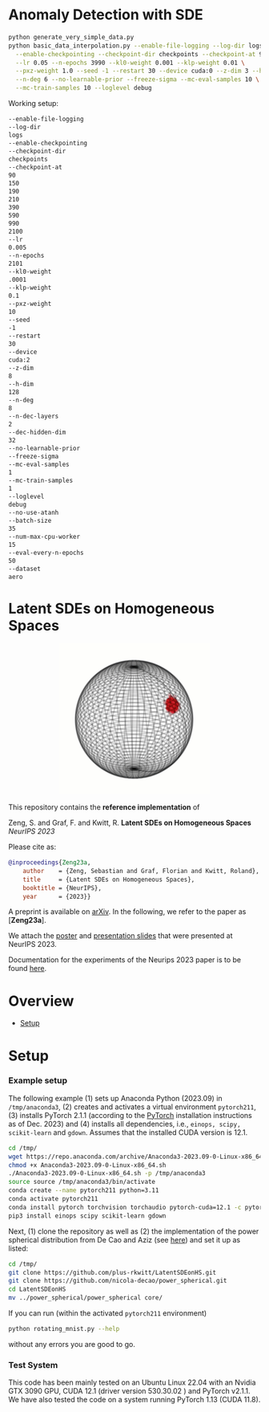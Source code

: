 # Anomaly Detection with SDE

```bash
python generate_very_simple_data.py
python basic_data_interpolation.py --enable-file-logging --log-dir logs \
  --enable-checkpointing --checkpoint-dir checkpoints --checkpoint-at 90 390 990 2190 3990 \
  --lr 0.05 --n-epochs 3990 --kl0-weight 0.001 --klp-weight 0.01 \
  --pxz-weight 1.0 --seed -1 --restart 30 --device cuda:0 --z-dim 3 --h-dim 3 \
  --n-deg 6 --no-learnable-prior --freeze-sigma --mc-eval-samples 10 \
  --mc-train-samples 10 --loglevel debug
```

Working setup:
```
--enable-file-logging
--log-dir
logs
--enable-checkpointing
--checkpoint-dir
checkpoints
--checkpoint-at
90
150
190
210
390
590
990
2100
--lr
0.005
--n-epochs
2101
--kl0-weight
.0001
--klp-weight
0.1
--pxz-weight
10
--seed
-1
--restart
30
--device
cuda:2
--z-dim
8
--h-dim
128
--n-deg
8
--n-dec-layers
2
--dec-hidden-dim
32
--no-learnable-prior
--freeze-sigma
--mc-eval-samples
1
--mc-train-samples
1
--loglevel
debug
--no-use-atanh
--batch-size
35
--num-max-cpu-worker
15
--eval-every-n-epochs
50
--dataset
aero
```

# Latent SDEs on Homogeneous Spaces
<p align="center">
  <img width="300" height="300" src="./assets/spherepaths.gif">
</p>

This repository contains the **reference implementation** of

Zeng, S. and Graf, F. and Kwitt, R.
**Latent SDEs on Homogeneous Spaces**
*NeurIPS 2023*

Please cite as:

```bibtex
@inproceedings{Zeng23a,
    author    = {Zeng, Sebastian and Graf, Florian and Kwitt, Roland},
    title     = {Latent SDEs on Homogeneous Spaces},
    booktitle = {NeurIPS},
    year      = {2023}}
```
A preprint is available on [arXiv](https://arxiv.org/abs/2306.16248). In the following, we refer to the
paper as [**Zeng23a**].

We attach the [poster](/assets/NeurIPS23_poster.pdf) and [presentation slides](/assets/NeurIPS23_slides.pdf) that were presented at NeurIPS 2023.

Documentation for the experiments of the  Neurips 2023 paper is to be found [here](doc/latent_sde_on_hs.md).
# Overview

- [Setup](#setup)

# Setup

### Example setup

The following example (1) sets up Anaconda Python (2023.09) in `/tmp/anaconda3`, (2) creates and activates a virtual environment `pytorch211`, (3) installs PyTorch 2.1.1 (according to the [PyTorch](https://pytorch.org/) installation instructions as of Dec. 2023) and (4) installs all dependencies, i.e., `einops, scipy, scikit-learn` and `gdown`. Assumes that the installed
CUDA version is 12.1.

```bash
cd /tmp/
wget https://repo.anaconda.com/archive/Anaconda3-2023.09-0-Linux-x86_64.sh
chmod +x Anaconda3-2023.09-0-Linux-x86_64.sh
./Anaconda3-2023.09-0-Linux-x86_64.sh -p /tmp/anaconda3
source source /tmp/anaconda3/bin/activate
conda create --name pytorch211 python=3.11
conda activate pytorch211
conda install pytorch torchvision torchaudio pytorch-cuda=12.1 -c pytorch -c nvidia
pip3 install einops scipy scikit-learn gdown
```

Next, (1) clone the repository as well as (2) the implementation of the power spherical distribution from De Cao and Aziz (see [here](https://arxiv.org/abs/2006.04437)) and set it up as listed:

```bash
cd /tmp/
git clone https://github.com/plus-rkwitt/LatentSDEonHS.git
git clone https://github.com/nicola-decao/power_spherical.git
cd LatentSDEonHS
mv ../power_spherical/power_spherical core/
```

If you can run (within the activated `pytorch211` environment)
```bash
python rotating_mnist.py --help
```
without any errors you are good to go.

### Test System

This code has been mainly tested on an Ubuntu Linux 22.04 with an Nvidia GTX 3090 GPU, CUDA 12.1 (driver version 530.30.02 ) and PyTorch v2.1.1. We have also tested the code on a system running PyTorch 1.13 (CUDA 11.8).